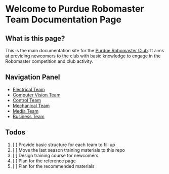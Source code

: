 # Welcome to Purdue Robomaster Team Documentation Page

## What is this page?

This is the main documentation site for the [Purdue Robomaster Club](https://purduerm.com). It aims at providing newcomers to the club with basic knowledge to engage in the Robomaster competition and club activity.

## Navigation Panel

- [Electrical Team](/electrical/index.md)
- [Computer Vision Team](/computervision/index.md)
- [Control Team](/control/index.md)
- [Mechanical Team](/mechanical/index.md)
- [Media Team](/media/index.md)
- [Business Team](/business/index.md)

## Todos

1. [ ] Provide basic structure for each team to fill up
2. [ ] Move the last season training materials to this repo
3. [ ] Design training course for newcomers
4. [ ] Plan for the reference page
5. [ ] Plan for the recommended materials
